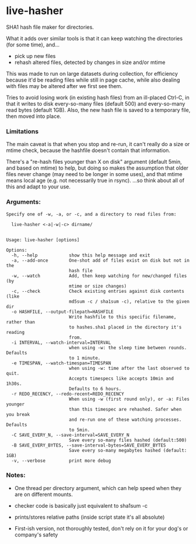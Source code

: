 # live-hasher

SHA1 hash file maker for directories.

What it adds over similar tools is that it can keep watching the directories (for some time), and... 
- pick up new files 
- rehash altered files, detected by changes in size and/or mtime

This was made to run on large datasets during collection, for efficiency because it'd be reading files while still in page cache,
while also dealing with files may be altered after we first see them.

Tries to avoid losing work (in existing hash files) from an ill-placed Ctrl-C, in that it writes to disk every-so-many files (default 500) and every-so-many read bytes (default 1GB). Also, the new hash file is saved to a temporary file, then moved into place.



### Limitations

The main caveat is that when you stop and re-run, it can't really do a size or mtime check,
because the hashfile doesn't contain that information.

There's a "re-hash files younger than X on disk" argument (default 5min, and based on mtime) to help, 
but doing so makes the assumption that older files never change (may need to be longer in some uses),
and that mtime means local age (e.g. not necessarily true in rsync).
...so think about all of this and adapt to your use.


### Arguments:

```
Specify one of -w, -a, or -c, and a directory to read files from:

  live-hasher <-a|-w|-c> dirname/


Usage: live-hasher [options]

Options:
  -h, --help            show this help message and exit
  -a, --add-once        One-shot add of files exist on disk but not in the
                        hash file
  -w, --watch           Add, then keep watching for new/changed files  (by
                        mtime or size changes)
  -c, --check           Check existing entries against disk contents (like
                        md5sum -c / sha1sum -c), relative to the given dir
  -o HASHFILE, --output-filepath=HASHFILE
                        Write hashfile to this specific filename, rather than
                        to hashes.sha1 placed in the directory it's reading
                        from.
  -i INTERVAL, --watch-interval=INTERVAL
                        when using -w: the sleep time between rounds. Defaults
                        to 1 minute.
  -e TIMESPAN, --watch-timespan=TIMESPAN
                        when using -w: time after the last observed to quit.
                        Accepts timespecs like accepts 10min and 1h30s.
                        Defaults to 6 hours.
  -r REDO_RECENCY, --redo-recent=REDO_RECENCY
                        When using -w (first round only), or -a: Files younger
                        than this timespec are rehashed. Safer when you break
                        and re-run one of these watching processes. Defaults
                        to 5min.
  -C SAVE_EVERY_N, --save-interval=SAVE_EVERY_N
                        Save every so-many files hashed (default:500)
  -B SAVE_EVERY_BYTES, --save-interval-bytes=SAVE_EVERY_BYTES
                        Save every so-many megabytes hashed (default: 1GB)
  -v, --verbose         print more debug
```


### Notes:
* One thread per directory argument, which can help speed when they are on different mounts.

* checker code is basically just equivalent to sha1sum -c

* prints/stores relative paths  (inside script state it's all absolute)

* First-ish version, not thoroughly tested, don't rely on it for your dog's or company's safety
